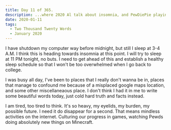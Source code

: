```yaml
---
title: Day 11 of 365.
description: ...where 2020 Al talk about insomnia, and PewDiePie playing Minecraft.
date: 2020-01-11
tags:
  - Two Thousand Twenty Words
  - January 2020
---
```


I have shutdown my computer way before midnight, but still I sleep at 3-4 A.M. I think this is heading towards insomnia at this point. I will try to sleep at 11 PM tonight, no buts. I need to get ahead of this and establish a healthy sleep schedule so that I won't be too overwhelmed when I go back to college.

I was busy all day, I've been to places that I really don't wanna be in, places that manage to confound me because of a misplaced google maps location, and some other miscellaneaous place. I don't think I had it in me to write some beautiful words today, just cold hard truth and facts instead.

I am tired, too tired to think. It's so heavy, my eyelids, my burden, my possible future. I need it do disappear for a second. That means mindless activities on the internet. Culturing our progress in games, watching Pewds doing absolutely new things on Minecraft.
